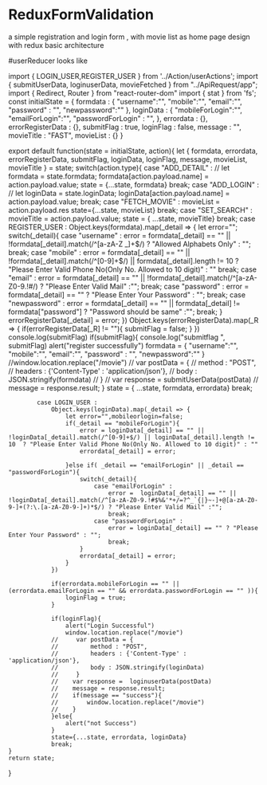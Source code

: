 # ReduxFormValidation
a simple registration and login form , with movie list as home page design with redux basic architecture


#userReducer looks like

import { LOGIN_USER,REGISTER_USER  } from '../Action/userActions';
import { submitUserData, loginuserData, movieFetched } from "../ApiRequest/app";
import { Redirect, Router } from "react-router-dom"
import { stat } from 'fs';
const initialState =
    {
        formdata : {
            "username":"",
            "mobile":"",
            "email":"",
            "password" : "",
            "newpassword":""
        },
        loginData : {
            "mobileForLogin":"",
            "emailForLogin":"",
            "passwordForLogin" : "",
        },
        errordata : {},
        errorRegisterData : {},
        submitFlag : true,
        loginFlag : false,
        message : "",
        movieTitle : "FAST",
        movieList : {}
    }

export default  function(state = initialState, action){
     let { formdata, errordata, errorRegisterData, submitFlag, loginData, loginFlag, message, movieList, movieTitle }  = state;
    switch(action.type){
        case "ADD_DETAIL" :
    //        let formdata = state.formdata;
            formdata[action.payload.name] = action.payload.value;
            state = {...state, formdata}
            break;
        case "ADD_LOGIN" :
      //      let loginData = state.loginData;
            loginData[action.payload.name] = action.payload.value;
            break;
        case "FETCH_MOVIE" : 
            movieList = action.payload.res
            state={...state, movieList}
            break;
        case "SET_SEARCH" : 
            movieTitle = action.payload.value;
            state = { ...state, movieTitle}
            break;
        case REGISTER_USER :
            Object.keys(formdata).map(_detail => {
                let error="";
                switch(_detail){
                    case "username" : 
                        error = formdata[_detail] == "" || !formdata[_detail].match(/^[a-zA-Z _]+$/) ? "Allowed Alphabets Only" : "";
                        break;
                    case "mobile" : 
                        error = formdata[_detail] == "" || !formdata[_detail].match(/^[0-9]+$/) || formdata[_detail].length != 10  ? "Please Enter Valid Phone No(Only No. Allowed to 10 digit)" : ""
                        break;
                    case "email" : 
                        error = formdata[_detail] == "" || !formdata[_detail].match(/^[a-zA-Z0-9.!#$%&'*+/=?^_`{|}~-]+@[a-zA-Z0-9-]+(?:\.[a-zA-Z0-9-]+)*$/) ? "Please Enter Valid Mail" :"";
                        break;
                    case "password" :
                        error = formdata[_detail] == "" ? "Please Enter Your Password" : "";
                        break;
                    case "newpassword" :
                        error = formdata[_detail] == "" || formdata[_detail] != formdata["password"]  ? "Password should be same" :"";
                        break;
                }
                errorRegisterData[_detail] = error;
            })
            Object.keys(errorRegisterData).map(_R => {
                if(errorRegisterData[_R] != ""){
                    submitFlag = false;
                }
            })
            console.log(submitFlag)
            if(submitFlag){
                console.log("submitflag ", submitFlag)
                alert("register successfully")
                 formdata = {
                    "username":"",
                    "mobile":"",
                    "email":"",
                    "password" : "",
                    "newpassword":""
                 } 
                //window.location.replace("/movie")
            //     var postData = {
            //         method : "POST",
            //         headers : {'Content-Type' : 'application/json'},
            //         body : JSON.stringify(formdata)
            //     }
            //    var response =  submitUserData(postData)
            //    message = response.result;
            }
            state = { ...state, formdata, errordata}
            break;

            case LOGIN_USER :
                Object.keys(loginData).map(_detail => {
                    let error="",mobileorlogin=false;
                    if(_detail == "mobileForLogin"){
                        error = loginData[_detail] == "" || !loginData[_detail].match(/^[0-9]+$/) || loginData[_detail].length != 10  ? "Please Enter Valid Phone No(Only No. Allowed to 10 digit)" : ""
                        errordata[_detail] = error;

                    }else if( _detail == "emailForLogin" || _detail == "passwordForLogin"){
                        switch(_detail){
                            case "emailForLogin" : 
                                error =  loginData[_detail] == "" || !loginData[_detail].match(/^[a-zA-Z0-9.!#$%&'*+/=?^_`{|}~-]+@[a-zA-Z0-9-]+(?:\.[a-zA-Z0-9-]+)*$/) ? "Please Enter Valid Mail" :"";
                                break;
                            case "passwordForLogin" :
                                error = loginData[_detail] == "" ? "Please Enter Your Password" : "";
                                break;
                        }
                        errordata[_detail] = error;
                    }
                })
                
                if(errordata.mobileForLogin == "" || (errordata.emailForLogin == "" && errordata.passwordForLogin == "" )){
                    loginFlag = true;
                }
            
                if(loginFlag){
                    alert("Login Successful")
                    window.location.replace("/movie")
                //     var postData = {
                //         method : "POST",
                //         headers : {'Content-Type' : 'application/json'},
                //         body : JSON.stringify(loginData)
                //     }
                //    var response =  loginuserData(postData)
                //    message = response.result;
                //    if(message == "success"){
                //        window.location.replace("/movie")
                //    }
                }else{
                    alert("not Success")
                }
                state={...state, errordata, loginData}
                break;
    }
    return state;
    
}
